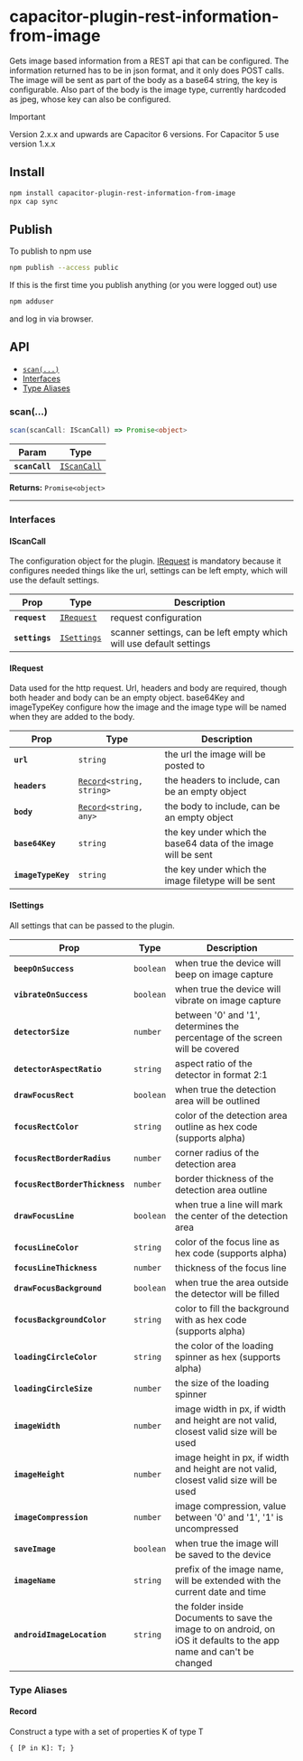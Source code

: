 # capacitor-plugin-rest-information-from-image

Gets image based information from a REST api that can be configured. The information returned has to be in json format, and it only does POST calls. 
The image will be sent as part of the body as a base64 string, the key is configurable. Also part of the body is the image type, currently hardcoded as jpeg, whose key can also be configured.

> [!IMPORTANT]  
> Version 2.x.x and upwards are Capacitor 6 versions. For Capacitor 5 use version 1.x.x

## Install

```bash
npm install capacitor-plugin-rest-information-from-image
npx cap sync
```

## Publish
To publish to npm use 
```bash
npm publish --access public
```
If this is the first time you publish anything (or you were logged out) use 
```bash
npm adduser  
```
and log in via browser.

## API

<docgen-index>

* [`scan(...)`](#scan)
* [Interfaces](#interfaces)
* [Type Aliases](#type-aliases)

</docgen-index>

<docgen-api>
<!--Update the source file JSDoc comments and rerun docgen to update the docs below-->

### scan(...)

```typescript
scan(scanCall: IScanCall) => Promise<object>
```

| Param          | Type                                            |
| -------------- | ----------------------------------------------- |
| **`scanCall`** | <code><a href="#iscancall">IScanCall</a></code> |

**Returns:** <code>Promise&lt;object&gt;</code>

--------------------


### Interfaces


#### IScanCall

The configuration object for the plugin. <a href="#irequest">IRequest</a> is mandatory because it configures needed
things like the url, settings can be left empty, which will use the default settings.

| Prop           | Type                                            | Description                                                         |
| -------------- | ----------------------------------------------- | ------------------------------------------------------------------- |
| **`request`**  | <code><a href="#irequest">IRequest</a></code>   | request configuration                                               |
| **`settings`** | <code><a href="#isettings">ISettings</a></code> | scanner settings, can be left empty which will use default settings |


#### IRequest

Data used for the http request. Url, headers and body are required, though both header
and body can be an empty object. base64Key and imageTypeKey configure how the image and the
image type will be named when they are added to the body.

| Prop               | Type                                                            | Description                                                   |
| ------------------ | --------------------------------------------------------------- | ------------------------------------------------------------- |
| **`url`**          | <code>string</code>                                             | the url the image will be posted to                           |
| **`headers`**      | <code><a href="#record">Record</a>&lt;string, string&gt;</code> | the headers to include, can be an empty object                |
| **`body`**         | <code><a href="#record">Record</a>&lt;string, any&gt;</code>    | the body to include, can be an empty object                   |
| **`base64Key`**    | <code>string</code>                                             | the key under which the base64 data of the image will be sent |
| **`imageTypeKey`** | <code>string</code>                                             | the key under which the image filetype will be sent           |


#### ISettings

All settings that can be passed to the plugin.

| Prop                           | Type                 | Description                                                                                                          |
| ------------------------------ | -------------------- | -------------------------------------------------------------------------------------------------------------------- |
| **`beepOnSuccess`**            | <code>boolean</code> | when true the device will beep on image capture                                                                      |
| **`vibrateOnSuccess`**         | <code>boolean</code> | when true the device will vibrate on image capture                                                                   |
| **`detectorSize`**             | <code>number</code>  | between '0' and '1', determines the percentage of the screen will be covered                                         |
| **`detectorAspectRatio`**      | <code>string</code>  | aspect ratio of the detector in format 2:1                                                                           |
| **`drawFocusRect`**            | <code>boolean</code> | when true the detection area will be outlined                                                                        |
| **`focusRectColor`**           | <code>string</code>  | color of the detection area outline as hex code (supports alpha)                                                     |
| **`focusRectBorderRadius`**    | <code>number</code>  | corner radius of the detection area                                                                                  |
| **`focusRectBorderThickness`** | <code>number</code>  | border thickness of the detection area outline                                                                       |
| **`drawFocusLine`**            | <code>boolean</code> | when true a line will mark the center of the detection area                                                          |
| **`focusLineColor`**           | <code>string</code>  | color of the focus line as hex code (supports alpha)                                                                 |
| **`focusLineThickness`**       | <code>number</code>  | thickness of the focus line                                                                                          |
| **`drawFocusBackground`**      | <code>boolean</code> | when true the area outside the detector will be filled                                                               |
| **`focusBackgroundColor`**     | <code>string</code>  | color to fill the background with as hex code (supports alpha)                                                       |
| **`loadingCircleColor`**       | <code>string</code>  | the color of the loading spinner as hex (supports alpha)                                                             |
| **`loadingCircleSize`**        | <code>number</code>  | the size of the loading spinner                                                                                      |
| **`imageWidth`**               | <code>number</code>  | image width in px, if width and height are not valid, closest valid size will be used                                |
| **`imageHeight`**              | <code>number</code>  | image height in px, if width and height are not valid, closest valid size will be used                               |
| **`imageCompression`**         | <code>number</code>  | image compression, value between '0' and '1', '1' is uncompressed                                                    |
| **`saveImage`**                | <code>boolean</code> | when true the image will be saved to the device                                                                      |
| **`imageName`**                | <code>string</code>  | prefix of the image name, will be extended with the current date and time                                            |
| **`androidImageLocation`**     | <code>string</code>  | the folder inside Documents to save the image to on android, on iOS it defaults to the app name and can't be changed |


### Type Aliases


#### Record

Construct a type with a set of properties K of type T

<code>{ [P in K]: T; }</code>

</docgen-api>
